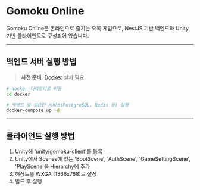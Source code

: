 # Gomoku Online

Gomoku Online은 온라인으로 즐기는 오목 게임으로, NestJS 기반 백엔드와 Unity 기반 클라이언트로 구성되어 있습니다.

---

## 백엔드 서버 실행 방법
> **사전 준비**: [Docker](https://docs.docker.com/get-docker/) 설치 필요

```bash
# docker 디렉토리로 이동
cd docker

# 백엔드 및 필요한 서비스(PostgreSQL, Redis 등) 실행
docker-compose up -d
```

---
## 클라이언트 실행 방법
1. Unity에 'unity/gomoku-client'를 등록 
2. Unity에서 Scenes에 있는 'BootScene', 'AuthScene', 'GameSettingScene', 'PlayScene'을 Hierarchy에 추가
3. 해상도를 WXGA (1366x768)로 설정
4. 빌드 후 실행
